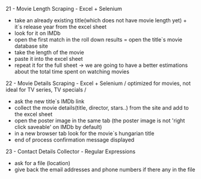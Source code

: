 21 - Movie Length Scraping - Excel + Selenium
- take an already existing title(which does not have movie length yet) + it`s release year from the excel sheet 
- look for it on IMDb
- open the first match in the roll down results = open the title`s movie database site
- take the length of the movie
- paste it into the excel sheet
- repeat it for the full sheet -> we are going to have a better estimations about the total time spent on watching movies

22 - Movie Details Scraping - Excel + Selenium / optimized for movies, not ideal for TV series, TV specials /
- ask the new title`s IMDb link
- collect the movie details(title, director, stars..) from the site and add to the excel sheet
- open the poster image in the same tab (the poster image is not 'right click saveable' on IMDb by default)
- in a new browser tab look for the movie`s hungarian title
- end of process confirmation message displayed

23 - Contact Details Collector - Regular Expressions
- ask for a file (location)
- give back the email addresses and phone numbers if there any in the file